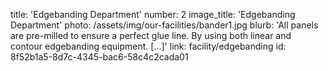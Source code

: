 title: 'Edgebanding Department'
number: 2
image_title: 'Edgebanding Department'
photo: /assets/img/our-facilities/bander1.jpg
blurb: 'All panels are pre-milled to ensure a perfect glue line. By using both linear and contour edgebanding equipment. [...]'
link: facility/edgebanding
id: 8f52b1a5-8d7c-4345-bac6-58c4c2cada01
